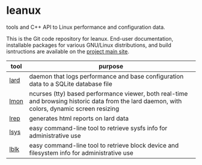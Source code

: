 # leanux
tools and C++ API to Linux performance and configuration data.

This is the Git code repository for leanux. End-user documentation, installable packages for various GNU/Linux distributions, and build isntructions are available on the [project main site](https://www.o-rho.com/leanux).

| tool | purpose |
|------|---------|
| [lard](https://www.o-rho.com/lard) | daemon that logs performance and base configuration data to a SQLite database file |
| [lmon](https://www.o-rho.com/lmon) | ncurses (tty) based performance viewer, both real-time and browsing historic data from the lard daemon, with colors, dynamic screen resizing |
| [lrep](https://www.o-rho.com/lrep) | generates html reports on lard data |
| [lsys](https://www.o-rho.com/lsys) | easy command-line tool to retrieve sysfs info for administrative use |
| [lblk](https://www.o-rho.com/lblk) | easy command-line tool to retrieve block device and filesystem info for administrative use |
